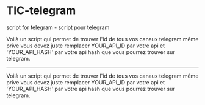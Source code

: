 # TIC-telegram
script for telegram - script pour telegram

Voilà un script qui permet de trouver l'id de tous vos canaux telegram même prive vous devez juste remplacer YOUR_API_ID par votre api et 'YOUR_API_HASH' par votre api hash que vous pourrez trouver sur telegram.

----------------------------------------------------------------------------------------------------------------------------------------------------------------------------------------------

Voilà un script qui permet de trouver l'id de tous vos canaux telegram même prive vous devez juste remplacer YOUR_API_ID par votre api et 'YOUR_API_HASH' par votre api hash que vous pourrez trouver sur telegram.
